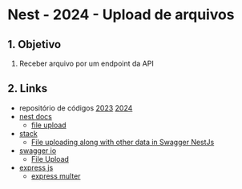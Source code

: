 # Nest - 2024 - Upload de arquivos

## 1. Objetivo
1. Receber arquivo por um endpoint da API

## 2. Links

- repositório de códigos [2023](https://github.com/infoweb-pos/2023-upload/) [2024](https://github.com/infoweb-pos/2024-upload)
- [nest docs](https://docs.nestjs.com/)
  - [file upload](https://docs.nestjs.com/techniques/file-upload)
- [stack](https://stackoverflow.com/)
  - [File uploading along with other data in Swagger NestJs](https://stackoverflow.com/questions/66605192/file-uploading-along-with-other-data-in-swagger-nestjs)
- [swagger io](https://swagger.io/)
  - [File Upload](https://swagger.io/docs/specification/describing-request-body/file-upload/)
- [express js](https://github.com/expressjs/)
  - [express multer](https://github.com/expressjs/multer/blob/master/README.md) 